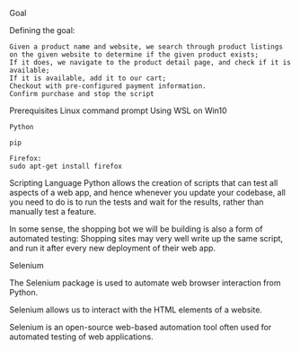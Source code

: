 Goal

Defining the goal:

    Given a product name and website, we search through product listings on the given website to determine if the given product exists;
    If it does, we navigate to the product detail page, and check if it is available;
    If it is available, add it to our cart;
    Checkout with pre-configured payment information.
    Confirm purchase and stop the script


Prerequisites
    Linux command prompt
    Using WSL on Win10

    Python

    pip

    Firefox:
    sudo apt-get install firefox


Scripting Language
Python allows the creation of scripts that can test all aspects of a web app, and hence whenever you update your codebase, all you need to do is to run the tests and wait for the results, rather than manually test a feature.

In some sense, the shopping bot we will be building is also a form of automated testing: Shopping sites may very well write up the same script, and run it after every new deployment of their web app.

Selenium

The Selenium package is used to automate web browser interaction from Python.

Selenium allows us to interact with the HTML elements of a website.

Selenium is an open-source web-based automation tool often used for automated testing of web applications.
